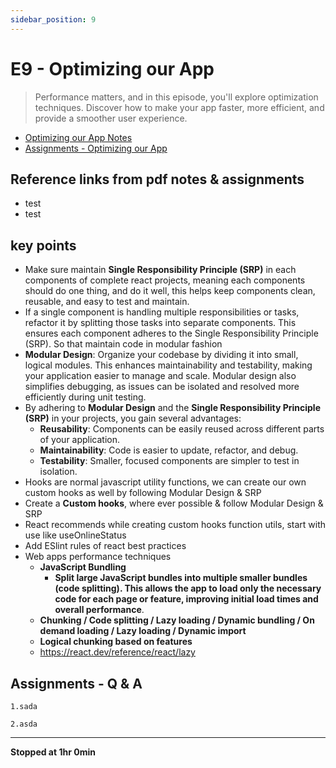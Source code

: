 ```yaml
---
sidebar_position: 9
---
```


# E9 - Optimizing our App

> Performance matters, and in this episode, you'll explore optimization techniques. Discover how to make your app faster, more efficient, and provide a smoother user experience.

- [Optimizing our App Notes](https://github.com/pravn27/dev-ops-tech-doc/blob/master/docs/reactjs-course-tutorials/namaste-reactjs-course/readerDoc/E9-Optimizing-our-App/E9-optimizing-our-app.pdf)
- [Assignments - Optimizing our App](https://github.com/pravn27/dev-ops-tech-doc/blob/master/docs/reactjs-course-tutorials/namaste-reactjs-course/readerDoc/E9-Optimizing-our-App/Assignments-OptimizingOurApp.pdf)

## Reference links from pdf notes & assignments

- test
- test

## key points

- Make sure maintain **Single Responsibility Principle (SRP)** in each components of complete react projects, meaning each components should do one thing, and do it well, this helps keep components clean, reusable, and easy to test and maintain.
- If a single component is handling multiple responsibilities or tasks, refactor it by splitting those tasks into separate components. This ensures each component adheres to the Single Responsibility Principle (SRP). So that maintain code in modular fashion
- **Modular Design**: Organize your codebase by dividing it into small, logical modules. This enhances maintainability and testability, making your application easier to manage and scale. Modular design also simplifies debugging, as issues can be isolated and resolved more efficiently during unit testing.
- By adhering to **Modular Design** and the **Single Responsibility Principle (SRP)** in your projects, you gain several advantages:
  - **Reusability**: Components can be easily reused across different parts of your application.
  - **Maintainability**: Code is easier to update, refactor, and debug.
  - **Testability**: Smaller, focused components are simpler to test in isolation.
- Hooks are normal javascript utility functions, we can create our own custom hooks as well by following Modular Design & SRP
- Create a **Custom hooks**, where ever possible & follow Modular Design & SRP
- React recommends while creating custom hooks function utils, start with use like useOnlineStatus
- Add ESlint rules of react best practices
- Web apps performance techniques
  - **JavaScript Bundling**
    - **Split large JavaScript bundles into multiple smaller bundles (code splitting). This allows the app to load only the necessary code for each page or feature, improving initial load times and overall performance**.
  - **Chunking / Code splitting / Lazy loading / Dynamic bundling / On demand loading / Lazy loading / Dynamic import**
  - **Logical chunking based on features**
  - https://react.dev/reference/react/lazy

## Assignments - Q & A

    1.sada

    2.asda

---

**Stopped at 1hr 0min**
